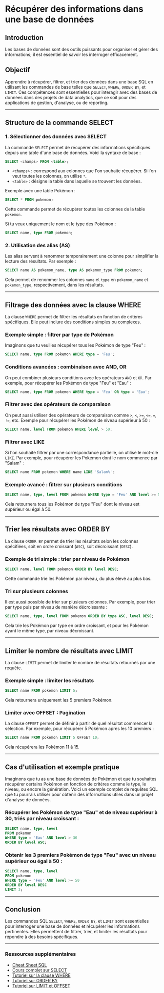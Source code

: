 # Récupérer des informations dans une base de données

## Introduction

Les bases de données sont des outils puissants pour organiser et gérer des informations; il est essentiel de savoir les interroger efficacement.  

## Objectif

Apprendre à récupérer, filtrer, et trier des données dans une base SQL en utilisant les commandes de base telles que `SELECT`, `WHERE`, `ORDER BY`, et `LIMIT`. Ces compétences sont essentielles pour interagir avec des bases de données dans des projets de data analytics, que ce soit pour des applications de gestion, d'analyse, ou de reporting.

---

## Structure de la commande SELECT

### 1. Sélectionner des données avec SELECT

La commande `SELECT` permet de récupérer des informations spécifiques depuis une table d'une base de données. Voici la syntaxe de base :

```sql
SELECT <champs> FROM <table>;
```

- `<champs>` : correspond aux colonnes que l'on souhaite récupérer. Si l'on veut toutes les colonnes, on utilise `*`.
- `<table>` : désigne la table dans laquelle se trouvent les données.

Exemple avec une table Pokémon :

```sql
SELECT * FROM pokemon;
```

Cette commande permet de récupérer toutes les colonnes de la table `pokemon`.

Si tu veux uniquement le nom et le type des Pokémon :

```sql
SELECT name, type FROM pokemon;
```

### 2. Utilisation des alias (AS)

Les alias servent à renommer temporairement une colonne pour simplifier la lecture des résultats. Par exemple :

```sql
SELECT name AS pokemon_name, type AS pokemon_type FROM pokemon;
```

Cela permet de renommer les colonnes `name` et `type` en `pokemon_name` et `pokemon_type`, respectivement, dans les résultats.

---

## Filtrage des données avec la clause WHERE

La clause `WHERE` permet de filtrer les résultats en fonction de critères spécifiques. Elle peut inclure des conditions simples ou complexes.

### Exemple simple : filtrer par type de Pokémon

Imaginons que tu veuilles récupérer tous les Pokémon de type "Feu" :

```sql
SELECT name, type FROM pokemon WHERE type = 'Feu';
```

### Conditions avancées : combinaison avec AND, OR

On peut combiner plusieurs conditions avec les opérateurs `AND` et `OR`. Par exemple, pour récupérer les Pokémon de type "Feu" et "Eau" :

```sql
SELECT name, type FROM pokemon WHERE type = 'Feu' OR type = 'Eau';
```

### Filtrer avec des opérateurs de comparaison

On peut aussi utiliser des opérateurs de comparaison comme `>`, `<`, `>=`, `<=`, `=`, `!=`, etc. Exemple pour récupérer les Pokémon de niveau supérieur à 50 :

```sql
SELECT name, level FROM pokemon WHERE level > 50;
```

### Filtrer avec LIKE

Si l'on souhaite filtrer par une correspondance partielle, on utilise le mot-clé `LIKE`. Par exemple, pour récupérer les Pokémon dont le nom commence par "Salam" :

```sql
SELECT name FROM pokemon WHERE name LIKE 'Salam%';
```

### Exemple avancé : filtrer sur plusieurs conditions

```sql
SELECT name, type, level FROM pokemon WHERE type = 'Feu' AND level >= 50;
```

Cela retournera tous les Pokémon de type "Feu" dont le niveau est supérieur ou égal à 50.

---

## Trier les résultats avec ORDER BY

La clause `ORDER BY` permet de trier les résultats selon les colonnes spécifiées, soit en ordre croissant (`ASC`), soit décroissant (`DESC`).

### Exemple de tri simple : trier par niveau de Pokémon

```sql
SELECT name, level FROM pokemon ORDER BY level DESC;
```

Cette commande trie les Pokémon par niveau, du plus élevé au plus bas.

### Tri sur plusieurs colonnes

Il est aussi possible de trier sur plusieurs colonnes. Par exemple, pour trier par type puis par niveau de manière décroissante :

```sql
SELECT name, type, level FROM pokemon ORDER BY type ASC, level DESC;
```

Cela trie les Pokémon par type en ordre croissant, et pour les Pokémon ayant le même type, par niveau décroissant.

---

## Limiter le nombre de résultats avec LIMIT

La clause `LIMIT` permet de limiter le nombre de résultats retournés par une requête.

### Exemple simple : limiter les résultats

```sql
SELECT name FROM pokemon LIMIT 5;
```

Cela retournera uniquement les 5 premiers Pokémon.

### Limiter avec OFFSET : Pagination

La clause `OFFSET` permet de définir à partir de quel résultat commencer la sélection. Par exemple, pour récupérer 5 Pokémon après les 10 premiers :

```sql
SELECT name FROM pokemon LIMIT 5 OFFSET 10;
```

Cela récupérera les Pokémon 11 à 15.

---

## Cas d'utilisation et exemple pratique

Imaginons que tu as une base de données de Pokémon et que tu souhaites récupérer certains Pokémon en fonction de critères comme le type, le niveau, ou encore la génération. Voici un exemple complet de requêtes SQL que tu pourrais utiliser pour obtenir des informations utiles dans un projet d'analyse de données.

### Récupérer les Pokémon de type "Eau" et de niveau supérieur à 30, triés par niveau croissant :

```sql
SELECT name, type, level 
FROM pokemon 
WHERE type = 'Eau' AND level > 30
ORDER BY level ASC;
```

### Obtenir les 3 premiers Pokémon de type "Feu" avec un niveau supérieur ou égal à 50 :

```sql
SELECT name, type, level 
FROM pokemon 
WHERE type = 'Feu' AND level >= 50
ORDER BY level DESC 
LIMIT 3;
```

---

## Conclusion

Les commandes SQL `SELECT`, `WHERE`, `ORDER BY`, et `LIMIT` sont essentielles pour interroger une base de données et récupérer les informations pertinentes. Elles permettent de filtrer, trier, et limiter les résultats pour répondre à des besoins spécifiques.

---

### Ressources supplémentaires

- [Cheat Sheet SQL](http://www.sql-tutorial.net/SQL-Cheat-Sheet.pdf)
- [Cours complet sur SELECT](https://sql.sh/cours/select/)
- [Tutoriel sur la clause WHERE](https://sql.sh/cours/where)
- [Tutoriel sur ORDER BY](https://sql.sh/cours/order-by)
- [Tutoriel sur LIMIT et OFFSET](https://sql.sh/cours/limit)

